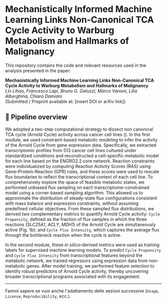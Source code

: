 # Mechanistically Informed Machine Learning Links Non-Canonical TCA Cycle Activity to Warburg Metabolism and Hallmarks of Malignancy

This repository contains the code and relevant resources used in the analysis presented in the paper:

**Mechanistically Informed Machine Learning Links Non-Canonical TCA Cycle Activity to Warburg Metabolism and Hallmarks of Malignancy**  
*Lin Lihao, Francesco Lapi, Bruno G. Galuzzi, Marco Vanoni, Lilia Alberghina, Chiara Damiani*  
(Submitted / Preprint available at: [insert DOI or arXiv link])


## 📜 Pipeline overview

We adopted a two-step computational strategy to dissect non canonical TCA cycle (Arnold Cycle) activity across cancer cell lines ().
In the first module, we used constraint-based metabolic modeling to infer the activity of the Arnold Cycle from gene expression data. Specifically, we extracted transcriptomic profiles from 513 cancer cell lines cultured under standardized conditions and reconstructed a cell-specific metabolic model for each line based on the ENGRO2.2 core network. Reaction constraints were individualized by computing Reaction Activity Scores (RAS) using Gene–Protein–Reaction (GPR) rules, and these scores were used to rescale flux boundaries to reflect the transcriptional context of each cell line. To comprehensively explore the space of feasible metabolic states, we performed unbiased flux sampling on each transcriptome-constrained model using a corner-based sampling algorithm. This allowed us to approximate the distribution of steady-state flux configurations consistent with mass balance and expression constraints, without assuming predefined cellular objectives. From these sampled flux distributions, we derived two complementary metrics to quantify Arnold Cycle activity: `Cycle Propensity`, defined as the fraction of flux samples in which the three reactions (*SLC25A1*, *ACLY*, *MDH1*) of the Arnold Cycle are simultaneously active (Fig. 1b); and `Cycle Flux Intensity`, which captures the average flux through the bottleneck reaction when the cycle is active.

In the second module, these *in silico*–derived metrics were used as training labels for supervised machine learning models. To predict `Cycle Propensity` and `Cycle Flux Intensity` from transcriptional features beyond the metabolic network, we trained regressors using expression data from non-metabolic genes. After model training, we performed feature selection to identify robust predictors of Arnold Cycle activity, thereby uncovering broader transcriptional programs associated with its engagement.

---

Fammi sapere se vuoi anche l'adattamento delle sezioni successive (`Usage`, `License`, `Reproducibility`, ecc.).





